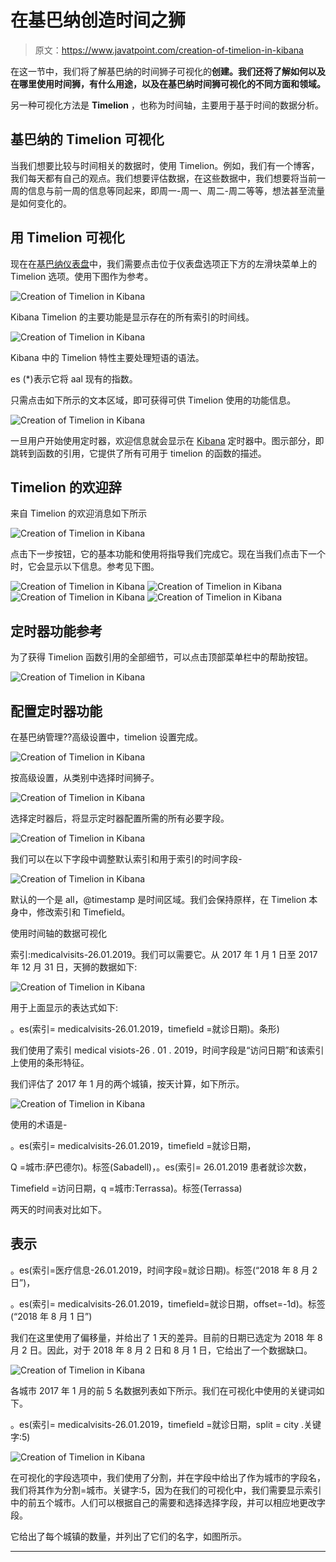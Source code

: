 # 在基巴纳创造时间之狮

> 原文：<https://www.javatpoint.com/creation-of-timelion-in-kibana>

在这一节中，我们将了解基巴纳的时间狮子可视化的**创建。**我们还将了解如何以及**在哪里使用时间狮，**有什么用途，以及在基巴纳**时间狮可视化的不同方面和领域。**

另一种可视化方法是 **Timelion** ，也称为时间轴，主要用于基于时间的数据分析。

## 基巴纳的 Timelion 可视化

当我们想要比较与时间相关的数据时，使用 Timelion。例如，我们有一个博客，我们每天都有自己的观点。我们想要评估数据，在这些数据中，我们想要将当前一周的信息与前一周的信息等同起来，即周一-周一、周二-周二等等，想法甚至流量是如何变化的。

## 用 Timelion 可视化

现在在[基巴纳仪表盘](creation-of-dashboard-in-kibana)中，我们需要点击位于仪表盘选项正下方的左滑块菜单上的 Timelion 选项。使用下图作为参考。

![Creation of Timelion in Kibana](img/f5c54d35a5e178aee25c712c030a0cd8.png)

Kibana Timelion 的主要功能是显示存在的所有索引的时间线。

![Creation of Timelion in Kibana](img/d6853db42f5305fdff3e9cb68dcf3cb0.png)

Kibana 中的 Timelion 特性主要处理短语的语法。

es (*)表示它将 aal 现有的指数。

只需点击如下所示的文本区域，即可获得可供 Timelion 使用的功能信息。

![Creation of Timelion in Kibana](img/be2ab7b7d3ae45c98c374e81464019a0.png)

一旦用户开始使用定时器，欢迎信息就会显示在 [Kibana](https://www.javatpoint.com/kibana) 定时器中。图示部分，即跳转到函数的引用，它提供了所有可用于 timelion 的函数的描述。

## Timelion 的欢迎辞

来自 Timelion 的欢迎消息如下所示

![Creation of Timelion in Kibana](img/9260e8f061150ba4c8451e796fca365c.png)

点击下一步按钮，它的基本功能和使用将指导我们完成它。现在当我们点击下一个时，它会显示以下信息。参考见下图。

![Creation of Timelion in Kibana](img/069905d40b4ef05c0835a3be718adb04.png)
![Creation of Timelion in Kibana](img/d78de4718712e19ebf09de6eb0ee0942.png)
![Creation of Timelion in Kibana](img/22429d3af12d640a5c01bedc38f3ff4e.png)
![Creation of Timelion in Kibana](img/fdae0c5a0756c256a6547f0befb9951e.png)

## 定时器功能参考

为了获得 Timelion 函数引用的全部细节，可以点击顶部菜单栏中的帮助按钮。

![Creation of Timelion in Kibana](img/71e347d6d0fe3be5607b7e7dae34e387.png)

## 配置定时器功能

在基巴纳管理⁇高级设置中，timelion 设置完成。

![Creation of Timelion in Kibana](img/05f1799e62f7de9cb95c0e7c56a65975.png)

按高级设置，从类别中选择时间狮子。

![Creation of Timelion in Kibana](img/29c4f633a891b43bf4a163f12cdda676.png)

选择定时器后，将显示定时器配置所需的所有必要字段。

![Creation of Timelion in Kibana](img/f4cc43d7afe5220a3f8f55175684ef51.png)

我们可以在以下字段中调整默认索引和用于索引的时间字段-

![Creation of Timelion in Kibana](img/9d11cbe1375ca6ef7f6b123429c8c179.png)

默认的一个是 all，@timestamp 是时间区域。我们会保持原样，在 Timelion 本身中，修改索引和 Timefield。

使用时间轴的数据可视化

索引:medicalvisits-26.01.2019。我们可以需要它。从 2017 年 1 月 1 日至 2017 年 12 月 31 日，天狮的数据如下:

![Creation of Timelion in Kibana](img/cb0ed1d253f8f8bdd7bb3f1b0044ed50.png)

用于上面显示的表达式如下:

。es(索引= medicalvisits-26.01.2019，timefield =就诊日期)。条形)

我们使用了索引 medical visiots-26 . 01 . 2019，时间字段是“访问日期”和该索引上使用的条形特征。

我们评估了 2017 年 1 月的两个城镇，按天计算，如下所示。

![Creation of Timelion in Kibana](img/d4dd5d41aaac37edc9720a2fe63c5380.png)

使用的术语是-

。es(索引= medicalvisits-26.01.2019，timefield =就诊日期，

Q =城市:萨巴德尔)。标签(Sabadell)，。es(索引= 26.01.2019 患者就诊次数，

Timefield =访问日期，q =城市:Terrassa)。标签(Terrassa)

两天的时间表对比如下。

## 表示

。es(索引=医疗信息-26.01.2019，时间字段=就诊日期)。标签(“2018 年 8 月 2 日”)，

。es(索引= medicalvisits-26.01.2019，timefield=就诊日期，offset=-1d)。标签(“2018 年 8 月 1 日”)

我们在这里使用了偏移量，并给出了 1 天的差异。目前的日期已选定为 2018 年 8 月 2 日。因此，对于 2018 年 8 月 2 日和 8 月 1 日，它给出了一个数据缺口。

![Creation of Timelion in Kibana](img/031dde474636762c3796284ead9990c5.png)

各城市 2017 年 1 月的前 5 名数据列表如下所示。我们在可视化中使用的关键词如下。

。es(索引= medicalvisits-26.01.2019，timefield =就诊日期，split = city .关键字:5)

![Creation of Timelion in Kibana](img/d5c6dc3a28288fb0f976eedab8f304cb.png)

在可视化的字段选项中，我们使用了分割，并在字段中给出了作为城市的字段名，我们将其作为分割=城市。关键字:5，因为在我们的可视化中，我们需要显示索引中的前五个城市。人们可以根据自己的需要和选择选择字段，并可以相应地更改字段。

它给出了每个城镇的数量，并列出了它们的名字，如图所示。

* * *
